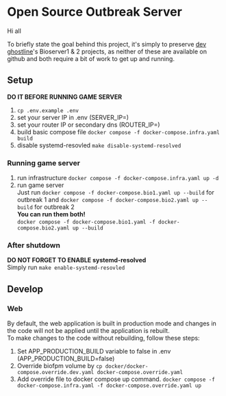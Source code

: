 # Open Source Outbreak Server

Hi all

To briefly state the goal behind this project, it's simply to preserve [dev ghostline](https://gitlab.com/users/gh0stl1ne/projects)'s Bioserver1 & 2 projects, as neither of these are available on github and both require a bit of work to get up and running.

## Setup
**DO IT BEFORE RUNNING GAME SERVER**
1. `cp .env.example .env`
2. set your server IP in .env (SERVER_IP=)
3. set your router IP or secondary dns (ROUTER_IP=)
4. build basic compose file `docker compose -f docker-compose.infra.yaml build`
5. disable systemd-resovled `make disable-systemd-resolved`

### Running game server
1. run infrastructure `docker compose -f docker-compose.infra.yaml up -d`
2. run game server\
Just run `docker compose -f docker-compose.bio1.yaml up --build` for outbreak 1 and `docker compose -f docker-compose.bio2.yaml up --build` for outbreak 2\
**You can run them both!**\
`docker compose -f docker-compose.bio1.yaml -f docker-compose.bio2.yaml up --build`

### After shutdown
**DO NOT FORGET TO ENABLE systemd-resolved**\
Simply run `make enable-systemd-resovled`

## Develop

### Web

By default, the web application is built in production mode and changes in the code will not be applied until the application is rebuilt.<br>
To make changes to the code without rebuilding, follow these steps:
1. Set APP_PRODUCTION_BUILD variable to false in .env (APP_PRODUCTION_BUILD=false)
2. Override biofpm volume by `cp docker/docker-compose.override.dev.yaml docker-compose.override.yaml`
3. Add override file to docker compose up command. `docker compose -f docker-compose.infra.yaml -f docker-compose.override.yaml up`